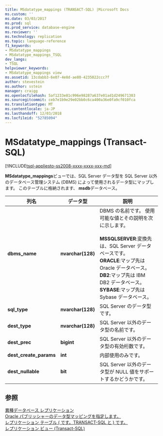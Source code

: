 ```yaml
---
title: MSdatatype_mappings (TRANSACT-SQL) |Microsoft Docs
ms.custom: ''
ms.date: 03/03/2017
ms.prod: sql
ms.prod_service: database-engine
ms.reviewer: ''
ms.technology: replication
ms.topic: language-reference
f1_keywords:
- MSdatatype_mappings
- MSdatatype_mappings_TSQL
dev_langs:
- TSQL
helpviewer_keywords:
- MSdatatype_mappings view
ms.assetid: 13cdabb3-6e07-4e8d-ae80-4235022ccc7f
author: stevestein
ms.author: sstein
manager: craigg
ms.openlocfilehash: 5af1233e81c996e98287a637e01ad1d249671303
ms.sourcegitcommit: ceb7e1b9e29e02bb0c6ca400a36e0fa9cf010fca
ms.translationtype: MT
ms.contentlocale: ja-JP
ms.lasthandoff: 12/03/2018
ms.locfileid: "52785094"
---
```

# <a name="msdatatypemappings-transact-sql"></a>MSdatatype_mappings (Transact-SQL)
[!INCLUDE[tsql-appliesto-ss2008-xxxx-xxxx-xxx-md](../../includes/tsql-appliesto-ss2008-xxxx-xxxx-xxx-md.md)]

  **MSdatatype_mappings**ビューでは、SQL Server データ型を SQL Server 以外のデータベース管理システム (DBMS) によって使用されるデータ型にマップします。 このテーブルに格納されます、 **msdb**データベース。  
  
|列名|データ型|説明|  
|-----------------|---------------|-----------------|  
|**dbms_name**|**nvarchar(128)**|DBMS の名前です。 使用可能な値とその説明を次に示します。<br /><br /> **MSSQLSERVER**:変換先は、SQL Server データベースです。<br />**ORACLE**:マップ先は Oracle データベース。<br />**DB2**:マップ先は IBM DB2 データベース。<br />**SYBASE**:マップ先は Sybase データベース。|  
|**sql_type**|**nvarchar(128)**|SQL Server のデータ型です。|  
|**dest_type**|**nvarchar(128)**|SQL Server 以外のデータ型の名前です。|  
|**dest_prec**|**bigint**|SQL Server 以外のデータ型の有効桁数です。|  
|**dest_create_params**|**int**|内部使用のみです。|  
|**dest_nullable**|**bit**|SQL Server 以外のデータ型が NULL 値をサポートするかどうかです。|  
  
## <a name="see-also"></a>参照  
 [異種データベース レプリケーション](../../relational-databases/replication/non-sql/heterogeneous-database-replication.md)   
 [Oracle パブリッシャーのデータ型マッピングを指定します。](../../relational-databases/replication/publish/specify-data-type-mappings-for-an-oracle-publisher.md)   
 [レプリケーション テーブル &#40; です。TRANSACT-SQL と &#41; です。](../../relational-databases/system-tables/replication-tables-transact-sql.md)   
 [レプリケーション ビュー &#40;Transact-SQL&#41;](../../relational-databases/system-views/replication-views-transact-sql.md)  
  
  
